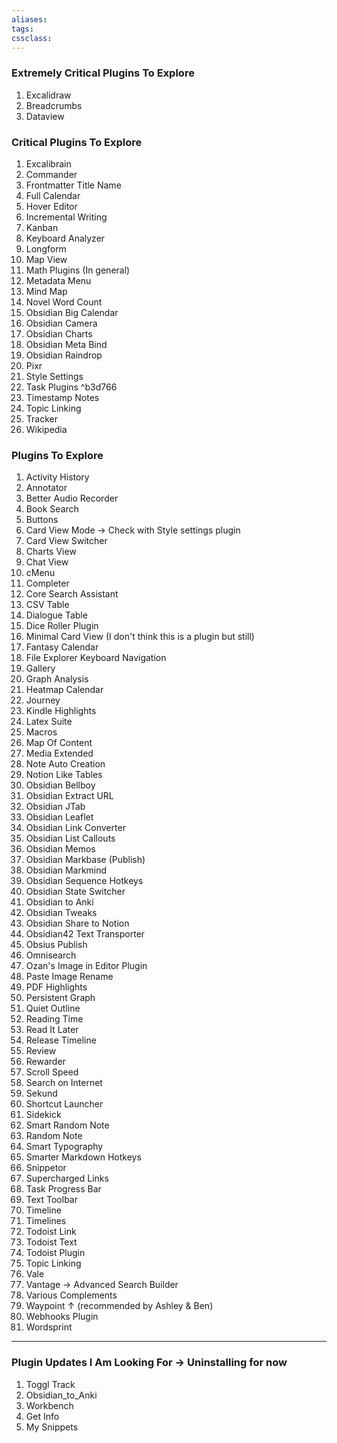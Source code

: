 ```yaml
---
aliases:
tags: 
cssclass:
---
```


### Extremely Critical Plugins To Explore
1. Excalidraw
2. Breadcrumbs
3. Dataview

### Critical Plugins To Explore 
1. Excalibrain
2. Commander
3. Frontmatter Title Name
4. Full Calendar
5. Hover Editor
6. Incremental Writing
7. Kanban
8. Keyboard Analyzer
9. Longform
10. Map View
11. Math Plugins (In general)
12. Metadata Menu
13. Mind Map
14. Novel Word Count
15. Obsidian Big Calendar
16. Obsidian Camera
17. Obsidian Charts
18. Obsidian Meta Bind
19. Obsidian Raindrop
20. Pixr
21. Style Settings
22. Task Plugins ^b3d766
23. Timestamp Notes
24. Topic Linking
25. Tracker
26. Wikipedia

### Plugins To Explore
1. Activity History
2. Annotator
3. Better Audio Recorder
4. Book Search
5. Buttons
6. Card View Mode → Check with Style settings plugin
7. Card View Switcher
8. Charts View
9. Chat View
10. cMenu
11. Completer
12. Core Search Assistant
13. CSV Table 
14. Dialogue Table
15. Dice Roller Plugin
16. Minimal Card View (I don't think this is a plugin but still)
17. Fantasy Calendar 
18. File Explorer Keyboard Navigation
19. Gallery
20. Graph Analysis
21. Heatmap Calendar
22. Journey
23. Kindle Highlights
24. Latex Suite
25. Macros
26. Map Of Content
27. Media Extended
28. Note Auto Creation
29. Notion Like Tables
30. Obsidian Bellboy
31. Obsidian Extract URL
32. Obsidian JTab
33. Obsidian Leaflet
34. Obsidian Link Converter
35. Obsidian List Callouts
36. Obsidian Memos
37. Obsidian Markbase (Publish)
38. Obsidian Markmind
39. Obsidian Sequence Hotkeys
40. Obsidian State Switcher
41. Obsidian to Anki
42. Obsidian Tweaks
43. Obsidian Share to Notion
44. Obsidian42 Text Transporter
45. Obsius Publish
46. Omnisearch
47. Ozan's Image in Editor Plugin
48. Paste Image Rename
49. PDF Highlights
50. Persistent Graph
51. Quiet Outline 
52. Reading Time
53. Read It Later
54. Release Timeline
55. Review
56. Rewarder
57. Scroll Speed
58. Search on Internet
59. Sekund
60. Shortcut Launcher
61. Sidekick
62. Smart Random Note
63. Random Note
64. Smart Typography
65. Smarter Markdown Hotkeys
66. Snippetor
67. Supercharged Links
68. Task Progress Bar
69. Text Toolbar
70. Timeline
71. Timelines
72. Todoist Link
73. Todoist Text
74. Todoist Plugin
75. Topic Linking
76. Vale
77. Vantage → Advanced Search Builder
78. Various Complements
79. Waypoint ↑ (recommended by Ashley & Ben)
80. Webhooks Plugin
81. Wordsprint

---
### Plugin Updates I Am Looking For  → Uninstalling for now
1. Toggl Track
2. Obsidian_to_Anki
3. Workbench
4. Get Info
5. My Snippets


